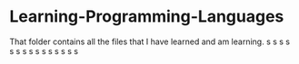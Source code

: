 # Learning-Programming-Languages
That folder contains all the files that I have learned and am learning.
s
s
s
s
s
s
s
s
s
s
s
s
s
s
s
